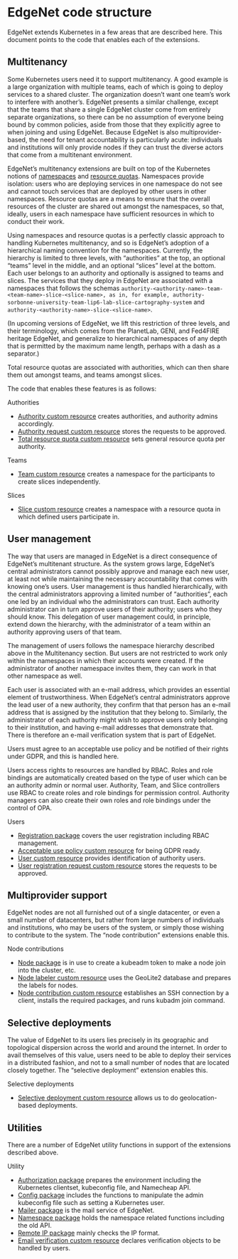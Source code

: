 # EdgeNet code structure

EdgeNet extends Kubernetes in a few areas that are described here. This document points to the code that enables each of the extensions.


## Multitenancy

Some Kubernetes users need it to support multitenancy. A good example is a large organization with multiple teams, each of which is going to deploy services to a shared cluster. The organization doesn’t want one team’s work to interfere with another’s. EdgeNet presents a similar challenge, except that the teams that share a single EdgeNet cluster come from entirely separate organizations, so there can be no assumption of everyone being bound by common policies, aside from those that they explicitly agree to when joining and using EdgeNet. Because EdgeNet is also multiprovider-based, the need for tenant accountability is particularly acute: individuals and institutions will only provide nodes if they can trust the diverse actors that come from a multitenant environment.

EdgeNet’s multitenancy extensions are built on top of the Kubernetes notions of [namespaces](https://kubernetes.io/docs/concepts/overview/working-with-objects/namespaces/) and [resource quotas](https://kubernetes.io/docs/concepts/policy/resource-quotas/). Namespaces provide isolation: users who are deploying services in one namespace do not see and cannot touch services that are deployed by other users in other namespaces. Resource quotas are a means to ensure that the overall resources of the cluster are shared out amongst the namespaces, so that, ideally, users in each namespace have sufficient resources in which to conduct their work.

Using namespaces and resource quotas is a perfectly classic approach to handling Kubernetes multitenancy, and so is EdgeNet’s adoption of a hierarchical naming convention for the namespaces. Currently, the hierarchy is limited to three levels, with “authorities” at the top, an optional “teams” level in the middle, and an optional “slices” level at the bottom. Each user belongs to an authority and optionally is assigned to teams and slices. The services that they deploy in EdgeNet are associated with a namespaces that follows the schemas `authority-<authority-name>-team-<team-name>-slice-<slice-name>, as in, for example, authority-sorbonne-university-team-lip6-lab-slice-cartography-system` and `authority-<authority-name>-slice-<slice-name>`.

(In upcoming versions of EdgeNet, we lift this restriction of three levels, and their terminology, which comes from the PlanetLab, GENI, and Fed4FIRE heritage EdgeNet, and generalize to hierarchical namespaces of any depth that is permitted by the maximum name length, perhaps with a dash as a separator.)

Total resource quotas are associated with authorities, which can then share them out amongst teams, and teams amongst slices.

The code that enables these features is as follows:

Authorities



*   [Authority custom resource](https://github.com/EdgeNet-project/edgenet/tree/master/pkg/controller/v1alpha/authority) creates authorities, and authority admins accordingly.
*   [Authority request custom resource](https://github.com/EdgeNet-project/edgenet/tree/master/pkg/controller/v1alpha/authorityrequest) stores the requests to be approved.
*   [Total resource quota custom resource](https://github.com/EdgeNet-project/edgenet/tree/master/pkg/controller/v1alpha/totalresourcequota) sets general resource quota per authority.

Teams



*   [Team custom resource](https://github.com/EdgeNet-project/edgenet/tree/master/pkg/controller/v1alpha/team) creates a namespace for the participants to create slices independently.

Slices



*   [Slice custom resource](https://github.com/EdgeNet-project/edgenet/tree/master/pkg/controller/v1alpha/slice) creates a namespace with a resource quota in which defined users participate in.


## User management

The way that users are managed in EdgeNet is a direct consequence of EdgeNet’s multitenant structure. As the system grows large, EdgeNet’s central administrators cannot possibly approve and manage each new user, at least not while maintaining the necessary accountability that comes with knowing one’s users. User management is thus handled hierarchically, with the central administrators approving a limited number of “authorities”, each one led by an individual who the administrators can trust. Each authority administrator can in turn approve users of their authority; users who they should know. This delegation of user management could, in principle, extend down the hierarchy, with the administrator of a team within an authority approving users of that team.

The management of users follows the namespace hierarchy described above in the Multitenancy section. But users are not restricted to work only within the namespaces in which their accounts were created. If the administrator of another namespace invites them, they can work in that other namespace as well.  

Each user is associated with an e-mail address, which provides an essential element of trustworthiness. When EdgeNet’s central administrators approve the lead user of a new authority, they confirm that that person has an e-mail address that is assigned by the institution that they belong to. Similarly, the administrator of each authority might wish to approve users only belonging to their institution, and having e-mail addresses that demonstrate that. There is therefore an e-mail verification system that is part of EdgeNet.

Users must agree to an acceptable use policy and be notified of their rights under GDPR, and this is handled here.

Users access rights to resources are handled by RBAC. Roles and role bindings are automatically created based on the type of user which can be an authority admin or normal user. Authority, Team, and Slice controllers use RBAC to create roles and role bindings for permission control. Authority managers can also create their own roles and role bindings under the control of OPA.

Users



*   [Registration package](https://github.com/EdgeNet-project/edgenet/tree/master/pkg/registration) covers the user registration including RBAC management.
*   [Acceptable use policy custom resource](https://github.com/EdgeNet-project/edgenet/tree/master/pkg/controller/v1alpha/acceptableusepolicy) for being GDPR ready.
*   [User custom resource](https://github.com/EdgeNet-project/edgenet/tree/master/pkg/controller/v1alpha/user) provides identification of authority users.
*   [User registration request custom resource](https://github.com/EdgeNet-project/edgenet/tree/master/pkg/controller/v1alpha/userregistrationrequest) stores the requests to be approved.


## Multiprovider support

EdgeNet nodes are not all furnished out of a single datacenter, or even a small number of datacenters, but rather from large numbers of individuals and institutions, who may be users of the system, or simply those wishing to contribute to the system. The “node contribution” extensions enable this.

Node contributions



*   [Node package](https://github.com/EdgeNet-project/edgenet/tree/master/pkg/node) is in use to create a kubeadm token to make a node join into the cluster, etc.
*   [Node labeler custom resource](https://github.com/EdgeNet-project/edgenet/tree/master/pkg/controller/v1/nodelabeler) uses the GeoLite2 database and prepares the labels for nodes.
*   [Node contribution custom resource](https://github.com/EdgeNet-project/edgenet/tree/master/pkg/controller/v1alpha/nodecontribution) establishes an SSH connection by a client, installs the required packages, and runs kubadm join command.


## Selective deployments

The value of EdgeNet to its users lies precisely in its geographic and topological dispersion across the world and around the internet. In order to avail themselves of this value, users need to be able to deploy their services in a distributed fashion, and not to a small number of nodes that are located closely together. The “selective deployment” extension enables this.

Selective deployments



*   [Selective deployment custom resource](https://github.com/EdgeNet-project/edgenet/tree/master/pkg/controller/v1alpha/selectivedeployment) allows us to do geolocation-based deployments.


## Utilities

There are a number of EdgeNet utility functions in support of the extensions described above.

Utility



*   [Authorization package](https://github.com/EdgeNet-project/edgenet/tree/master/pkg/authorization) prepares the environment including the Kubernetes clientset, kubeconfig file, and Namecheap API.
*   [Config package](https://github.com/EdgeNet-project/edgenet/tree/master/pkg/config) includes the functions to manipulate the admin kubeconfig file such as setting a Kubernetes user.
*   [Mailer package](https://github.com/EdgeNet-project/edgenet/tree/master/pkg/mailer) is the mail service of EdgeNet.
*   [Namespace package](https://github.com/EdgeNet-project/edgenet/tree/master/pkg/namespace) holds the namespace related functions including the old API.
*   [Remote IP package](https://github.com/EdgeNet-project/edgenet/tree/master/pkg/remoteip) mainly checks the IP format.
*   [Email verification custom resource](https://github.com/EdgeNet-project/edgenet/tree/master/pkg/controller/v1alpha/emailverification) declares verification objects to be handled by users.
